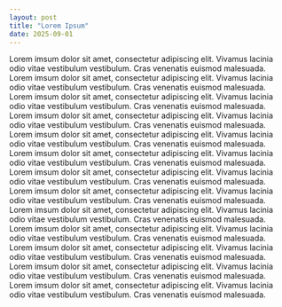 ```yaml
---
layout: post
title: "Lorem Ipsum"
date: 2025-09-01
---
```


Lorem imsum dolor sit amet, consectetur adipiscing elit. Vivamus lacinia odio vitae vestibulum vestibulum. Cras venenatis euismod malesuada. Lorem imsum dolor sit amet, consectetur adipiscing elit. Vivamus lacinia odio vitae vestibulum vestibulum. Cras venenatis euismod malesuada. Lorem imsum dolor sit amet, consectetur adipiscing elit. Vivamus lacinia odio vitae vestibulum vestibulum. Cras venenatis euismod malesuada. Lorem imsum dolor sit amet, consectetur adipiscing elit. Vivamus lacinia odio vitae vestibulum vestibulum. Cras venenatis euismod malesuada. Lorem imsum dolor sit amet, consectetur adipiscing elit. Vivamus lacinia odio vitae vestibulum vestibulum. Cras venenatis euismod malesuada. Lorem imsum dolor sit amet, consectetur adipiscing elit. Vivamus lacinia odio vitae vestibulum vestibulum. Cras venenatis euismod malesuada. Lorem imsum dolor sit amet, consectetur adipiscing elit. Vivamus lacinia odio vitae vestibulum vestibulum. Cras venenatis euismod malesuada. Lorem imsum dolor sit amet, consectetur adipiscing elit. Vivamus lacinia odio vitae vestibulum vestibulum. Cras venenatis euismod malesuada. Lorem imsum dolor sit amet, consectetur adipiscing elit. Vivamus lacinia odio vitae vestibulum vestibulum. Cras venenatis euismod malesuada. Lorem imsum dolor sit amet, consectetur adipiscing elit. Vivamus lacinia odio vitae vestibulum vestibulum. Cras venenatis euismod malesuada. Lorem imsum dolor sit amet, consectetur adipiscing elit. Vivamus lacinia odio vitae vestibulum vestibulum. Cras venenatis euismod malesuada. Lorem imsum dolor sit amet, consectetur adipiscing elit. Vivamus lacinia odio vitae vestibulum vestibulum. Cras venenatis euismod malesuada. Lorem imsum dolor sit amet, consectetur adipiscing elit. Vivamus lacinia odio vitae vestibulum vestibulum. Cras venenatis euismod malesuada. 
